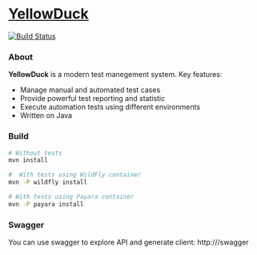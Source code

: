# [YellowDuck](https://yellowduck.tech)

[![Build Status](http://jenkins.yellowduck.tech/job/yellow-duck/job/master/badge/icon)](http://jenkins.yellowduck.tech/job/yellow-duck/job/master/)

### About
**YellowDuck** is a modern test manegement system. Key features:
* Manage manual and automated test cases
* Provide powerful test reporting and statistic
* Execute automation tests using different environments
* Written on Java

### Build

```bash
# Without tests
mvn install

#  With tests using WildFly container
mvn -P wildfly install

# With tests using Payara container
mvn -P payara install
```

### Swagger
You can use swagger to explore API and generate client: http://<host>/swagger

